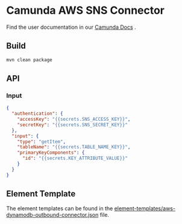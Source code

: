 # Camunda AWS SNS Connector

Find the user documentation in
our [Camunda Docs](https://docs.camunda.io/docs/components/connectors/out-of-the-box-connectors/aws-dynamodb/)
.

## Build

```bash
mvn clean package
```

## API

### Input

```json
{
  "authentication": {
    "accessKey": "{{secrets.SNS_ACCESS_KEY}}",
    "secretKey": "{{secrets.SNS_SECRET_KEY}}"
  },
  "input": {
    "type": "getItem",
    "tableName": "{{secrets.TABLE_NAME_KEY}}",
    "primaryKeyComponents": {
      "id": "{{secrets.KEY_ATTRIBUTE_VALUE}}"
    }
  }
}
```

## Element Template

The element templates can be found in
the [element-templates/aws-dynamodb-outbound-connector.json](element-templates/aws-dynamodb-outbound-connector.json)
file.
